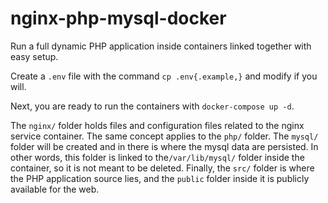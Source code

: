 # nginx-php-mysql-docker

Run a full dynamic PHP application inside containers linked together with easy setup.

Create a `.env` file with the command `cp .env{.example,}` and modify if you will.

Next, you are ready to run the containers with `docker-compose up -d`.

The `nginx/` folder holds files and configuration files related to the nginx service container. The same concept applies to the `php/` folder.
The `mysql/` folder will be created and in there is where the mysql data are persisted. In other words, this folder is linked to the`/var/lib/mysql/` folder inside the container, so it is not meant to be deleted.
Finally, the `src/` folder is where the PHP application source lies, and the `public` folder inside it is publicly available for the web.

